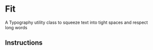 # Fit
A Typography utility class to squeeze text into tight spaces and respect long words


## Instructions

